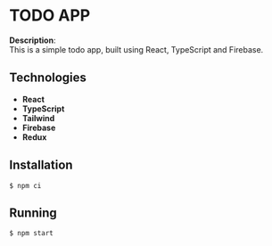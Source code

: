 # TODO APP

**Description**:  
This is a simple todo app, built using React, TypeScript and Firebase.

## Technologies

- **React**
- **TypeScript**
- **Tailwind**
- **Firebase**
- **Redux**

## Installation

```
$ npm ci
```

## Running

```
$ npm start
```
